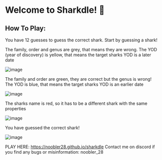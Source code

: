# Welcome to Sharkdle! 🦈

## How To Play:

You have 12 guesses to guess the correct shark. Start by guessing a shark!

The family, order and genus are grey, that means they are wrong. 
The YOD (year of discovery) is yellow, that means the target sharks YOD is a later date

![image](https://github.com/user-attachments/assets/0a8321e6-c324-446d-84c4-a4051b76a79e)

The family and order are green, they are correct but the genus is wrong!
The YOD is blue, that means the target sharks YOD is an earlier date

![image](https://github.com/user-attachments/assets/7d0044db-9d30-4923-9d8a-1f5e31327c0f)

The sharks name is red, so it has to be a different shark with the same properties

![image](https://github.com/user-attachments/assets/78e7c5b4-5bc2-4f5b-83eb-247b33697567)

You have guessed the correct shark! 

![image](https://github.com/user-attachments/assets/c992140e-a5e0-41da-b268-93c1bef4b26e)

PLAY HERE: https://noobler28.github.io/sharkdle
Contact me on discord if you find any bugs or misinformation: noobler_28
